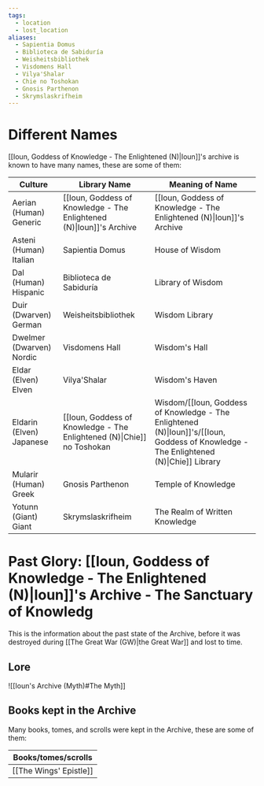 ```yaml
---
tags:
  - location
  - lost_location
aliases:
  - Sapientia Domus
  - Biblioteca de Sabiduría
  - Weisheitsbibliothek    
  - Visdomens Hall         
  - Vilya'Shalar           
  - Chie no Toshokan       
  - Gnosis Parthenon       
  - Skrymslaskrifheim      
---
```

# Different Names
[[Ioun, Goddess of Knowledge - The Enlightened (N)|Ioun]]'s archive is known to have many names, these are some of them:

| Culture                  | Library Name                                                           | Meaning of Name                                                                                                                        |
| ------------------------ | ---------------------------------------------------------------------- | -------------------------------------------------------------------------------------------------------------------------------------- |
| Aerian (Human) Generic   | [[Ioun, Goddess of Knowledge - The Enlightened (N)\|Ioun]]'s Archive   | [[Ioun, Goddess of Knowledge - The Enlightened (N)\|Ioun]]'s Archive                                                                   |
| Asteni (Human) Italian   | Sapientia Domus                                                        | House of Wisdom                                                                                                                        |
| Dal (Human) Hispanic     | Biblioteca de Sabiduría                                                | Library of Wisdom                                                                                                                      |
| Duir (Dwarven) German    | Weisheitsbibliothek                                                    | Wisdom Library                                                                                                                         |
| Dwelmer (Dwarven) Nordic | Visdomens Hall                                                         | Wisdom's Hall                                                                                                                          |
| Eldar (Elven) Elven      | Vilya'Shalar                                                           | Wisdom's Haven                                                                                                                         |
| Eldarin (Elven) Japanese | [[Ioun, Goddess of Knowledge - The Enlightened (N)\|Chie]] no Toshokan | Wisdom/[[Ioun, Goddess of Knowledge - The Enlightened (N)\|Ioun]]'s/[[Ioun, Goddess of Knowledge - The Enlightened (N)\|Chie]] Library |
| Mularir (Human) Greek    | Gnosis Parthenon                                                       | Temple of Knowledge                                                                                                                    |
| Yotunn (Giant) Giant     | Skrymslaskrifheim                                                      | The Realm of Written Knowledge                                                                                                         |

# Past Glory: [[Ioun, Goddess of Knowledge - The Enlightened (N)|Ioun]]'s Archive - The Sanctuary of Knowledg

This is the information about the past state of the Archive, before it was destroyed during [[The Great War (GW)|the Great War]] and lost to time.

## Lore
![[Ioun's Archive (Myth)#The Myth]]

## Books kept in the Archive

Many books, tomes, and scrolls were kept in the Archive, these are some of them:

| Books/tomes/scrolls    |
| ---------------------- |
| [[The Wings' Epistle]] |